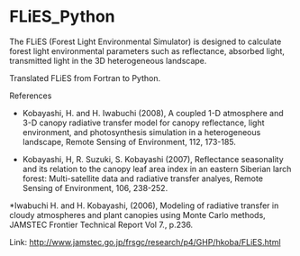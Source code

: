 ﻿# FLiES_Python
The FLiES (Forest Light Environmental Simulator) is designed to calculate forest light environmental parameters such as reflectance, absorbed light, transmitted light in the 3D heterogeneous landscape.


Translated FLiES from Fortran to Python.

References

* Kobayashi, H. and H. Iwabuchi (2008), A coupled 1-D atmosphere and 3-D canopy radiative transfer model for canopy reflectance, light environment, and photosynthesis simulation in a heterogeneous landscape, Remote Sensing of Environment, 112, 173-185.

* Kobayashi, H, R. Suzuki, S. Kobayashi (2007), Reflectance seasonality and its relation to the canopy leaf area index in an eastern Siberian larch forest: Multi-satellite data and radiative transfer analyes, Remote Sensing of Environment, 106, 238-252.

*Iwabuchi H. and H. Kobayashi, (2006), Modeling of radiative transfer in cloudy atmospheres and plant canopies using Monte Carlo methods, JAMSTEC Frontier Technical Report Vol 7., p.236.

Link: http://www.jamstec.go.jp/frsgc/research/p4/GHP/hkoba/FLiES.html
